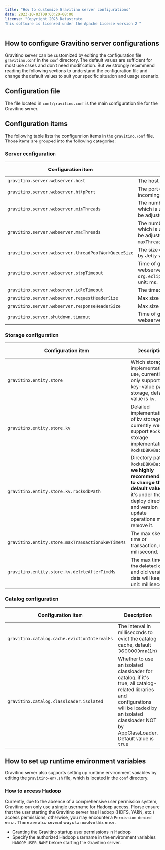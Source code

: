 ```yaml
---
title: "How to customize Gravitino server configurations"
date: 2023-10-03T09:03:20-08:00
license: "Copyright 2023 Datastrato.
This software is licensed under the Apache License version 2."
---
```


## How to configure Gravitino server configurations

Gravitino server can be customized by editing the configuration file `gravitino.conf` in the `conf` directory. The default values are sufficient for most use cases and don't need modification.
But we strongly recommend reading the following sections to understand the configuration file and change the default values to suit your specific situation and usage scenario.

## Configuration file

The file located in `conf/gravitino.conf` is the main configuration file for the Gravitino server.

## Configuration items

The following table lists the configuration items in the `gravitino.conf` file. Those items are grouped into the following categories:

### Server configuration

| Configuration item                                   | Description                                                                                                                                           | Default value | Since version |
|------------------------------------------------------|-------------------------------------------------------------------------------------------------------------------------------------------------------|---------------|---------------|
| `gravitino.server.webserver.host`                    | The host of Gravitino server.                                                                                                                         | `0.0.0.0`   | 0.1.0         |
| `gravitino.server.webserver.httpPort`                | The port on which the Gravitino server listens for incoming connections.                                                                              | `8090`        | 0.1.0         |
| `gravitino.server.webserver.minThreads`              | The number of min threads in the thread pool which is used by Jetty webserver. `minThreads` will be adjusted to 8 if the value is less than 8.         | `Math.max(Math.min(Runtime.getRuntime().availableProcessors() * 2, 100), 8)`          | 0.2.0         |
| `gravitino.server.webserver.maxThreads`              | The number of max threads in the thread pool which is used by Jetty webserver. `maxThreads` will be adjusted to 8 if the value is less than 8, and `maxThreads` must be great or equal to `minThreads`  | `Math.max(Runtime.getRuntime().availableProcessors() * 4, 400)`         | 0.1.0         |
| `gravitino.server.webserver.threadPoolWorkQueueSize` | The size of queue in the thread pool which is used by Jetty webserver.                                                                                    | `100`         | 0.1.0         |
| `gravitino.server.webserver.stopTimeout`             | Time of graceful shutdown of the Jetty webserver, for more, please see `org.eclipse.jetty.server.Server#setStopTimeout`, unit: ms.                           | `30000`       | 0.2.0         |
| `gravitino.server.webserver.idleTimeout`             | The timeout of idle connections, unit: ms.                                                                                                            | `30000`       | 0.2.0         |
| `gravitino.server.webserver.requestHeaderSize`       | Max size of HTTP request.                                                                                                                             | `131072`      | 0.1.0         |
| `gravitino.server.webserver.responseHeaderSize`      | Max size of HTTP response.                                                                                                                            | `131072`      | 0.1.0         |
| `gravitino.server.shutdown.timeout`                  | Time of graceful shutdown of the Gravitino webserver. Unit: ms.                                                                                              | `3000`        | 0.2.0         |

### Storage configuration

| Configuration item                                | Description                                                                                                                                                                    | Default value                    | Since version |
|---------------------------------------------------|--------------------------------------------------------------------------------------------------------------------------------------------------------------------------------|----------------------------------|---------------|
| `gravitino.entity.store`                          | Which storage implementation to use, currently we only support key-value pair storage, default value is `kv`.                                                                  | `kv`                             | 0.1.0         |
| `gravitino.entity.store.kv`                       | Detailed implementation of kv storage, currently we only support `RocksDB` storage implementation `RocksDBKvBackend`.                                                          | `RocksDBKvBackend`               | 0.1.0         |
| `gravitino.entity.store.kv.rocksdbPath`           | Directory path of `RocksDBKvBackend`, **we highly recommend you to change this default value** as it's under the deploy directory and version update operations may remove it. | `${GRAVITINO_HOME}/data/rocksdb` | 0.1.0         |
| `gravitino.entity.store.maxTransactionSkewTimeMs` | The max skew time of transaction, unit: millisecond.                                                                                                                           | `2000`                           | 0.3.0         |
| `gravitino.entity.store.kv.deleteAfterTimeMs`     | The max time that the deleted data and old version data will keep, unit: millisecond.                                                                                          | `604800000`(7 days)              | 0.3.0         |

### Catalog configuration

| Configuration item                            | Description                                                                                                                                                                                             | Default value | Since version |
|-----------------------------------------------|---------------------------------------------------------------------------------------------------------------------------------------------------------------------------------------------------------|---------------|---------------|
| `gravitino.catalog.cache.evictionIntervalMs`  | The interval in milliseconds to evict the catalog cache, default 3600000ms(1h)                                                                                                                          | `3600000`     | 0.1.0         |
| `gravitino.catalog.classloader.isolated`      | Whether to use an isolated classloader for catalog, if it's true, all catalog-related libraries and configurations will be loaded by an isolated classloader NOT by AppClassLoader. Default value is `true` | `true`        | 0.1.0         |

## How to set up runtime environment variables

Gravitino server also supports setting up runtime environment variables by editing the `gravitino-env.sh` file, which is located in the `conf` directory.

### How to access Hadoop

Currently, due to the absence of a comprehensive user permission system, Gravitino can only use a single username for
Hadoop access. Please ensure that the user starting the Gravitino server has Hadoop (HDFS, YARN, etc.) access
permissions; otherwise, you may encounter a `Permission denied` error. There are also several ways to resolve this error:
* Granting the Gravitino startup user permissions in Hadoop
* Specify the authorized Hadoop username in the environment variables `HADOOP_USER_NAME` before starting the Gravitino server.
